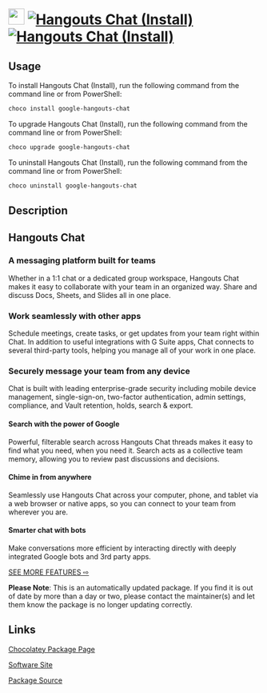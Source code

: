 ﻿# <img src="https://cdn.jsdelivr.net/gh/mkevenaar/chocolatey-packages@bc93d96ecdc80caa9c22bffddf7147ac8a132421/icons/google-hangouts-chat.png" width="32" height="32"/> [![Hangouts Chat (Install)](https://img.shields.io/chocolatey/v/google-hangouts-chat.svg?label=Hangouts+Chat+(Install))](https://community.chocolatey.org/packages/google-hangouts-chat) [![Hangouts Chat (Install)](https://img.shields.io/chocolatey/dt/google-hangouts-chat.svg)](https://community.chocolatey.org/packages/google-hangouts-chat)

## Usage

To install Hangouts Chat (Install), run the following command from the command line or from PowerShell:

```powershell
choco install google-hangouts-chat
```

To upgrade Hangouts Chat (Install), run the following command from the command line or from PowerShell:

```powershell
choco upgrade google-hangouts-chat
```

To uninstall Hangouts Chat (Install), run the following command from the command line or from PowerShell:

```powershell
choco uninstall google-hangouts-chat
```

## Description

## Hangouts Chat

### A messaging platform built for teams

Whether in a 1:1 chat or a dedicated group workspace, Hangouts Chat makes it easy to collaborate with your team in an organized way. Share and discuss Docs, Sheets, and Slides all in one place.

### Work seamlessly with other apps

Schedule meetings, create tasks, or get updates from your team right within Chat. In addition to useful integrations with G Suite apps, Chat connects to several third-party tools, helping you manage all of your work in one place.

### Securely message your team from any device

Chat is built with leading enterprise-grade security including mobile device management, single-sign-on, two-factor authentication, admin settings, compliance, and Vault retention, holds, search & export.

#### Search with the power of Google

Powerful, filterable search across Hangouts Chat threads makes it easy to find what you need, when you need it. Search acts as a collective team memory, allowing you to review past discussions and decisions.

#### Chime in from anywhere

Seamlessly use Hangouts Chat across your computer, phone, and tablet via a web browser or native apps, so you can connect to your team from wherever you are.

#### Smarter chat with bots

Make conversations more efficient by interacting directly with deeply integrated Google bots and 3rd party apps.

[SEE MORE FEATURES ⇨](https://gsuite.google.com/compare-editions/?feature=chat)

**Please Note**: This is an automatically updated package. If you find it is
out of date by more than a day or two, please contact the maintainer(s) and
let them know the package is no longer updating correctly.


## Links

[Chocolatey Package Page](https://community.chocolatey.org/packages/google-hangouts-chat)

[Software Site](https://gsuite.google.com/products/chat/)

[Package Source](https://github.com/mkevenaar/chocolatey-packages/tree/master/automatic/google-hangouts-chat)

